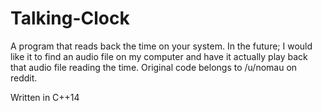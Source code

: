 # Talking-Clock
A program that reads back the time on your system. In the future; I would like it to find an audio file on my computer and have it actually play back that audio file reading the time. Original code belongs to /u/nomau on reddit.

Written in C++14

